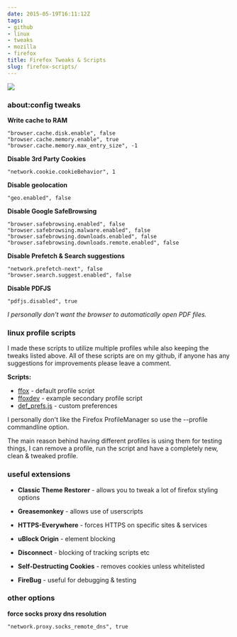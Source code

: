 ```yaml
---
date: 2015-05-19T16:11:12Z
tags:
- github
- linux
- tweaks
- mozilla
- firefox
title: Firefox Tweaks & Scripts
slug: firefox-scripts/
---
```


<p class="text-center"><img src="/media/images/2015/05/firefox_wordmark-logo.png"></p>


### about:config tweaks

**Write cache to RAM**

    "browser.cache.disk.enable", false
    "browser.cache.memory.enable", true
    "browser.cache.memory.max_entry_size", -1

**Disable 3rd Party Cookies**

    "network.cookie.cookieBehavior", 1

**Disable geolocation**

	"geo.enabled", false

**Disable Google SafeBrowsing**

	"browser.safebrowsing.enabled", false
	"browser.safebrowsing.malware.enabled", false
	"browser.safebrowsing.downloads.enabled", false
	"browser.safebrowsing.downloads.remote.enabled", false

**Disable Prefetch & Search suggestions**

	"network.prefetch-next", false
	"browser.search.suggest.enabled", false

**Disable PDFJS**

    "pdfjs.disabled", true
*I personally don't want the browser to automatically open PDF files.*

### linux profile scripts

I made these scripts to utilize multiple profiles while also keeping the tweaks listed above.
All of these scripts are on my github, if anyone has any suggestions for improvements please leave a comment.

**<i class="fa fa-github-alt"></i> Scripts:**

* <a href="https://github.com/equk/linux/blob/master/bin/ffox" target="_blank">ffox</a> - default profile script
* <a href="https://github.com/equk/linux/blob/master/bin/ffoxdev" target="_blank">ffoxdev</a> - example secondary profile script
* <a href="https://github.com/equk/linux/blob/master/bin/ffox_data/def_prefs.js" target="_blank">def_prefs.js</a> - custom preferences

I personally don't like the Firefox ProfileManager so use the --profile commandline option.

The main reason behind having different profiles is using them for testing things, I can remove a profile, run the script and have a completely new, clean & tweaked profile.

### useful extensions

* **Classic Theme Restorer** - allows you to tweak a lot of firefox styling options
* **Greasemonkey** - allows use of userscripts
* **HTTPS-Everywhere** - forces HTTPS on specific sites & services
* **uBlock Origin** - element blocking
* **Disconnect** - blocking of tracking scripts etc
* **Self-Destructing Cookies** - removes cookies unless whitelisted

* **FireBug** - useful for debugging & testing

### other options

**force socks proxy dns resolution**

    "network.proxy.socks_remote_dns", true